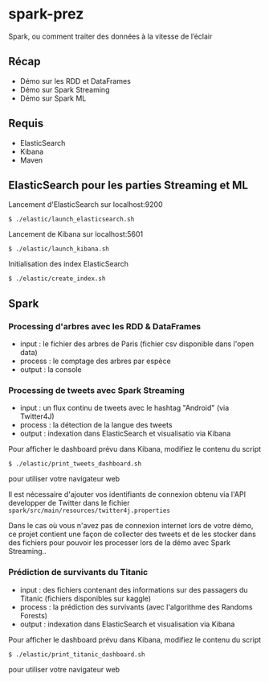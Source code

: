 # spark-prez

Spark, ou comment traiter des données à la vitesse de l’éclair

## Récap

- Démo sur les RDD et DataFrames
- Démo sur Spark Streaming
- Démo sur Spark ML

## Requis

- ElasticSearch
- Kibana
- Maven

## ElasticSearch pour les parties Streaming et ML

Lancement d'ElasticSearch sur localhost:9200
```
$ ./elastic/launch_elasticsearch.sh
```

Lancement de Kibana sur localhost:5601
```
$ ./elastic/launch_kibana.sh
```

Initialisation des index ElasticSearch
```
$ ./elastic/create_index.sh
```

## Spark

### Processing d'arbres avec les RDD & DataFrames

- input : le fichier des arbres de Paris (fichier csv disponible dans l'open data)
- process : le comptage des arbres par espèce
- output : la console

### Processing de tweets avec Spark Streaming

- input : un flux continu de tweets avec le hashtag "Android" (via Twitter4J)
- process : la détection de la langue des tweets
- output : indexation dans ElasticSearch et visualisatio via Kibana

Pour afficher le dashboard prévu dans Kibana, modifiez le contenu du script
```
$ ./elastic/print_tweets_dashboard.sh
```
pour utiliser votre navigateur web

Il est nécessaire d'ajouter vos identifiants de connexion obtenu via l'API developper de Twitter dans le fichier
```spark/src/main/resources/twitter4j.properties```

Dans le cas où vous n'avez pas de connexion internet lors de votre démo, ce projet contient une façon de collecter des tweets et de les stocker dans des fichiers pour pouvoir les processer lors de la démo avec Spark Streaming..

### Prédiction de survivants du Titanic

- input : des fichiers contenant des informations sur des passagers du Titanic (fichiers disponibles sur kaggle)
- process : la prédiction des survivants (avec l'algorithme des Randoms Forests)
- output : indexation dans ElasticSearch et visualisation via Kibana

Pour afficher le dashboard prévu dans Kibana, modifiez le contenu du script
```
$ ./elastic/print_titanic_dashboard.sh
```
pour utiliser votre navigateur web

